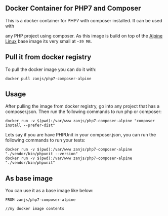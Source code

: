 ## Docker Container for PHP7 and Composer


This is a docker container for PHP7 with composer installed. It can be used with

any PHP project using composer. As this image is build on top of the
[Alpine Linux](http://www.alpinelinux.org/) base image its very small at `~39 MB`.


## Pull it from docker registry

To pull the docker image you can do it with:

```
docker pull zanjs/php7-composer-alpine
```

## Usage

After pulling the image from docker registry, go into any project that has a composer.json.
Then run the following commands to run php or composer:

```
docker run -v $(pwd):/var/www zanjs/php7-composer-alpine "composer install --prefer-dist"
```
Lets say if you are have PHPUnit in your composer.json, you can run the following commands
to run your tests:

```
docker run -v $(pwd):/var/www zanjs/php7-composer-alpine "./vendor/bin/phpunit --version"
docker run -v $(pwd):/var/www zanjs/php7-composer-alpine "./vendor/bin/phpunit"
```

## As base image

You can use it as a base image like below:

```
FROM zanjs/php7-composer-alpine

//my docker image contents
```
